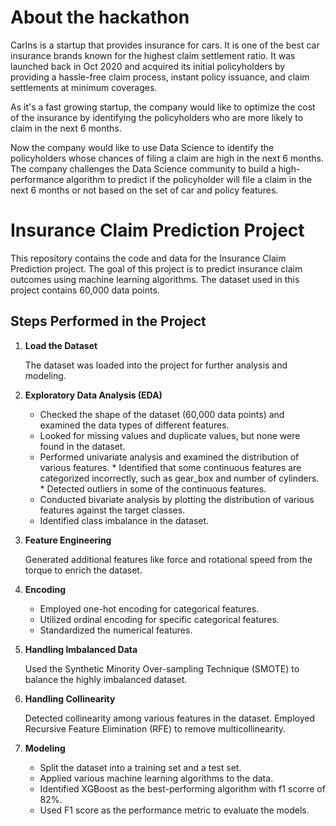 # About the hackathon

CarIns is a startup that provides insurance for cars. It is one of the best car insurance brands known for the highest claim settlement ratio. It was launched back in Oct 2020 and acquired its initial policyholders by providing a hassle-free claim process, instant policy issuance, and claim settlements at minimum coverages.


As it's a fast growing startup, the company would like to optimize the cost of the insurance by identifying the policyholders who are more likely to claim in the next 6 months. 

Now the company would like to use Data Science to identify the policyholders whose chances of filing a claim are high in the next 6 months. The company challenges the Data Science community to build a high-performance algorithm to predict if the policyholder will file a claim in the next 6 months or not based on the set of car and policy features.

# Insurance Claim Prediction Project

This repository contains the code and data for the Insurance Claim Prediction project. The goal of this project is to predict insurance claim outcomes using machine learning algorithms. The dataset used in this project contains 60,000 data points.

## Steps Performed in the Project

1. **Load the Dataset**

   The dataset was loaded into the project for further analysis and modeling.

2. **Exploratory Data Analysis (EDA)**

   - Checked the shape of the dataset (60,000 data points) and examined the data types of different features.
   - Looked for missing values and duplicate values, but none were found in the dataset.
   - Performed univariate analysis and examined the distribution of various features.
               * Identified that some continuous features are categorized incorrectly, such as gear_box and number of cylinders.
               * Detected outliers in some of the continuous features.
   - Conducted bivariate analysis by plotting the distribution of various features against the target classes.
   - Identified class imbalance in the dataset.

3. **Feature Engineering**

   Generated additional features like force and rotational speed from the torque to enrich the dataset.

4. **Encoding**

   - Employed one-hot encoding for categorical features.
   - Utilized ordinal encoding for specific categorical features.
   - Standardized the numerical features.

5. **Handling Imbalanced Data**

   Used the Synthetic Minority Over-sampling Technique (SMOTE) to balance the highly imbalanced dataset.

6. **Handling Collinearity**

   Detected collinearity among various features in the dataset.
   Employed Recursive Feature Elimination (RFE) to remove multicollinearity.

7. **Modeling**

   - Split the dataset into a training set and a test set.
   - Applied various machine learning algorithms to the data.
   - Identified XGBoost as the best-performing algorithm with f1 scorre of 82%.
   - Used F1 score as the performance metric to evaluate the models.
       
